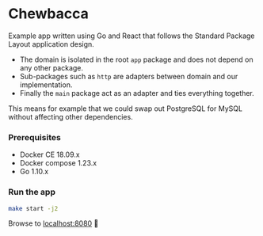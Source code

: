 # Chewbacca

Example app written using Go and React that follows the Standard Package Layout application design.

- The domain is isolated in the root `app` package and does not depend on any other package.
- Sub-packages such as `http` are adapters between domain and our implementation.
- Finally the `main` package act as an adapter and ties everything together.

This means for example that we could swap out PostgreSQL for MySQL without affecting other dependencies.

### Prerequisites

- Docker CE 18.09.x
- Docker compose 1.23.x
- Go 1.10.x

### Run the app

```bash
make start -j2
```

Browse to [localhost:8080](http://localhost:8081) :rainbow:
